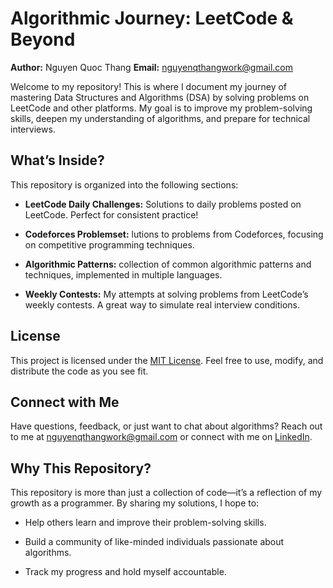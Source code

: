 
# Algorithmic Journey: LeetCode & Beyond

**Author:** Nguyen Quoc Thang
**Email:** nguyenqthangwork@gmail.com

Welcome to my repository! This is where I document my journey of mastering Data Structures and Algorithms (DSA) by solving problems on LeetCode and other platforms. My goal is to improve my problem-solving skills, deepen my understanding of algorithms, and prepare for technical interviews.


## What’s Inside?

This repository is organized into the following sections:

*   **LeetCode Daily Challenges:** Solutions to daily problems posted on LeetCode. Perfect for consistent practice!

*   **Codeforces Problemset:** lutions to problems from Codeforces, focusing on competitive programming techniques.

*   **Algorithmic Patterns:** collection of common algorithmic patterns and techniques, implemented in multiple languages.

*   **Weekly Contests:** My attempts at solving problems from LeetCode’s weekly contests. A great way to simulate real interview conditions.

## License

This project is licensed under the [MIT License](LICENSE). Feel free to use, modify, and distribute the code as you see fit.

## Connect with Me

Have questions, feedback, or just want to chat about algorithms? Reach out to me at [nguyenqthangwork@gmail.com](nguyenqthangwork@gmail.com) or connect with me on [LinkedIn](https://www.linkedin.com/in/nguyenquocthang/).

## Why This Repository?

This repository is more than just a collection of code—it’s a reflection of my growth as a programmer. By sharing my solutions, I hope to:

*   Help others learn and improve their problem-solving skills.

*   Build a community of like-minded individuals passionate about algorithms.

*   Track my progress and hold myself accountable.
